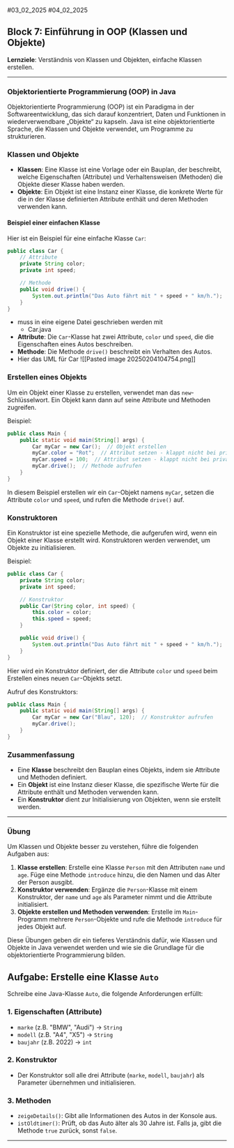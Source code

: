 #03_02_2025 #04_02_2025 
## Block 7: Einführung in OOP (Klassen und Objekte)

**Lernziele**: Verständnis von Klassen und Objekten, einfache Klassen erstellen.

---

### Objektorientierte Programmierung (OOP) in Java

Objektorientierte Programmierung (OOP) ist ein Paradigma in der Softwareentwicklung, das sich darauf konzentriert, Daten und Funktionen in wiederverwendbare „Objekte“ zu kapseln. Java ist eine objektorientierte Sprache, die Klassen und Objekte verwendet, um Programme zu strukturieren.

### Klassen und Objekte

- **Klassen**: Eine Klasse ist eine Vorlage oder ein Bauplan, der beschreibt, welche Eigenschaften (Attribute) und Verhaltensweisen (Methoden) die Objekte dieser Klasse haben werden.
- **Objekte**: Ein Objekt ist eine Instanz einer Klasse, die konkrete Werte für die in der Klasse definierten Attribute enthält und deren Methoden verwenden kann.

#### Beispiel einer einfachen Klasse

Hier ist ein Beispiel für eine einfache Klasse `Car`:

```java
public class Car {
    // Attribute
    private String color;
    private int speed;

    // Methode
    public void drive() {
        System.out.println("Das Auto fährt mit " + speed + " km/h.");
    }
}
```

- muss in eine eigene Datei geschrieben werden mit 
	- Car.java
- **Attribute**: Die `Car`-Klasse hat zwei Attribute, `color` und `speed`, die die Eigenschaften eines Autos beschreiben.
- **Methode**: Die Methode `drive()` beschreibt ein Verhalten des Autos.
- Hier das UML für Car
![[Pasted image 20250204104754.png]]
### Erstellen eines Objekts

Um ein Objekt einer Klasse zu erstellen, verwendet man das `new`-Schlüsselwort. Ein Objekt kann dann auf seine Attribute und Methoden zugreifen.

Beispiel:

```java
public class Main {
    public static void main(String[] args) {
        Car myCar = new Car();  // Objekt erstellen
        myCar.color = "Rot";  // Attribut setzen - klappt nicht bei privatem Attribut
        myCar.speed = 100;  // Attribut setzen - klappt nicht bei privatem Attribut
        myCar.drive();  // Methode aufrufen
    }
}
```

In diesem Beispiel erstellen wir ein `Car`-Objekt namens `myCar`, setzen die Attribute `color` und `speed`, und rufen die Methode `drive()` auf.

### Konstruktoren

Ein Konstruktor ist eine spezielle Methode, die aufgerufen wird, wenn ein Objekt einer Klasse erstellt wird. Konstruktoren werden verwendet, um Objekte zu initialisieren.

Beispiel:

```java
public class Car {
    private String color;
    private int speed;

    // Konstruktor
    public Car(String color, int speed) {
        this.color = color;
        this.speed = speed;
    }

    public void drive() {
        System.out.println("Das Auto fährt mit " + speed + " km/h.");
    }
}
```

Hier wird ein Konstruktor definiert, der die Attribute `color` und `speed` beim Erstellen eines neuen `Car`-Objekts setzt.

Aufruf des Konstruktors:

```java
public class Main {
    public static void main(String[] args) {
        Car myCar = new Car("Blau", 120);  // Konstruktor aufrufen
        myCar.drive();
    }
}
```

### Zusammenfassung

- Eine **Klasse** beschreibt den Bauplan eines Objekts, indem sie Attribute und Methoden definiert.
- Ein **Objekt** ist eine Instanz dieser Klasse, die spezifische Werte für die Attribute enthält und Methoden verwenden kann.
- Ein **Konstruktor** dient zur Initialisierung von Objekten, wenn sie erstellt werden.

---

### Übung

Um Klassen und Objekte besser zu verstehen, führe die folgenden Aufgaben aus:

1. **Klasse erstellen**: Erstelle eine Klasse `Person` mit den Attributen `name` und `age`. Füge eine Methode `introduce` hinzu, die den Namen und das Alter der Person ausgibt.
2. **Konstruktor verwenden**: Ergänze die `Person`-Klasse mit einem Konstruktor, der `name` und `age` als Parameter nimmt und die Attribute initialisiert.
3. **Objekte erstellen und Methoden verwenden**: Erstelle im `Main`-Programm mehrere `Person`-Objekte und rufe die Methode `introduce` für jedes Objekt auf.

Diese Übungen geben dir ein tieferes Verständnis dafür, wie Klassen und Objekte in Java verwendet werden und wie sie die Grundlage für die objektorientierte Programmierung bilden.



## **Aufgabe: Erstelle eine Klasse `Auto`**

Schreibe eine Java-Klasse `Auto`, die folgende Anforderungen erfüllt:

### **1. Eigenschaften (Attribute)**

- `marke` (z.B. "BMW", "Audi") → `String`
- `modell` (z.B. "A4", "X5") → `String`
- `baujahr` (z.B. 2022) → `int`

### **2. Konstruktor**

- Der Konstruktor soll alle drei Attribute (`marke`, `modell`, `baujahr`) als Parameter übernehmen und initialisieren.

### **3. Methoden**

- `zeigeDetails()`: Gibt alle Informationen des Autos in der Konsole aus.
- `istOldtimer()`: Prüft, ob das Auto älter als 30 Jahre ist. Falls ja, gibt die Methode `true` zurück, sonst `false`.

---